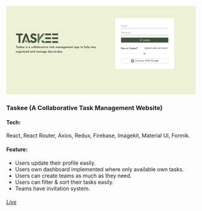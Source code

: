 ![Taskee](./public/pv-taskee.png)

### Taskee (A Collaborative Task Management Website)

#### Tech:

<p>React, React Router, Axios, Redux, Firebase, Imagekit, Material UI, Formik.</p>

#### Feature:

- Users update their profile easily.
- Users own dashboard implemented where only available own tasks.
- Users can create teams as much as they need.
- Users can filter & sort their tasks easily.
- Teams have invitation system.

###### [Live](https://taskee-sk.netlify.app)
